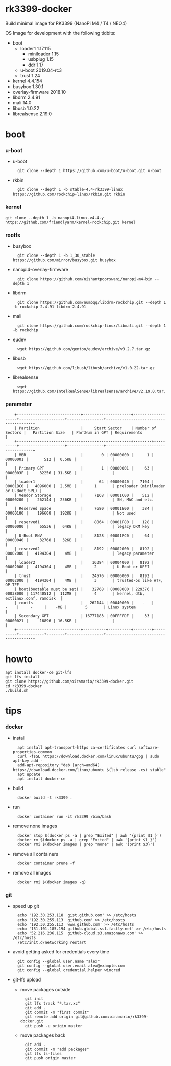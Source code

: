 rk3399-docker
=============
Build minimal image for RK3399 (NanoPi M4 / T4 / NEO4)

OS Image for development with the following tidbits:

* boot
    * loader1          1.17.115
        * miniloader   1.15
        * usbplug      1.15
        * ddr          1.17
    * u-boot           2019.04-rc3
    * trust            1.24
* kernel               4.4.154
* busybox              1.30.1
* overlay-firmware     2018.10
* libdrm               2.4.91
* mali                 14.0
* libusb               1.0.22
* librealsense         2.19.0
 
# boot

### u-boot

* u-boot

        git clone --depth 1 https://github.com/u-boot/u-boot.git u-boot

* rkbin

        git clone --depth 1 -b stable-4.4-rk3399-linux https://github.com/rockchip-linux/rkbin.git rkbin

### kernel

    git clone --depth 1 -b nanopi4-linux-v4.4.y https://github.com/friendlyarm/kernel-rockchip.git kernel

### rootfs

* busybox

        git clone --depth 1 -b 1_30_stable https://github.com/mirror/busybox.git busybox

* nanopi4-overlay-firmware

        git clone https://github.com/nishantpoorswani/nanopi-m4-bin --depth 1

* libdrm

        git clone https://github.com/numbqq/libdrm-rockchip.git --depth 1 -b rockchip-2.4.91 libdrm-2.4.91

* mali

        git clone https://github.com/rockchip-linux/libmali.git --depth 1 -b rockchip

* eudev

        wget https://github.com/gentoo/eudev/archive/v3.2.7.tar.gz

* libusb

        wget https://github.com/libusb/libusb/archive/v1.0.22.tar.gz

* librealsense

        wget https://github.com/IntelRealSense/librealsense/archive/v2.19.0.tar.gz

### parameter
        +----------------------------+---------------------+-------------------+--------------------+----------------+--------------------------------------+
        | Partition                  |     Start Sector    | Number of Sectors |   Partition Size   | PartNum in GPT | Requirements                         |
        +----------------------------+----------+----------+--------+----------+--------------------+----------------+--------------------------------------+
        | MBR                        |        0 | 00000000 |      1 | 00000001 |       512 |  0.5KB |                |                                      |
        | Primary GPT                |        1 | 00000001 |     63 | 0000003F |     32256 | 31.5KB |                |                                      |
        | loader1                    |       64 | 00000040 |   7104 | 00001BC0 |   4096000 |  2.5MB |        1       | preloader (miniloader or U-Boot SPL) |
        | Vendor Storage             |     7168 | 00001C00 |    512 | 00000200 |    262144 |  256KB |                | SN, MAC and etc.                     |
        | Reserved Space             |     7680 | 00001E00 |    384 | 00000180 |    196608 |  192KB |                | Not used                             |
        | reserved1                  |     8064 | 00001F80 |    128 | 00000080 |     65536 |   64KB |                | legacy DRM key                       |
        | U-Boot ENV                 |     8128 | 00001FC0 |     64 | 00000040 |     32768 |   32KB |                |                                      |
        | reserved2                  |     8192 | 00002000 |   8192 | 00002000 |   4194304 |    4MB |                | legacy parameter                     |
        | loader2                    |    16384 | 00004000 |   8192 | 00002000 |   4194304 |    4MB |        2       | U-Boot or UEFI                       |
        | trust                      |    24576 | 00006000 |   8192 | 00002000 |   4194304 |    4MB |        3       | trusted-os like ATF, OP-TEE          |
        | boot(bootable must be set) |    32768 | 00008000 | 229376 | 00038000 | 117440512 |  112MB |        4       | kernel, dtb, extlinux.conf, ramdisk  |
        | rootfs                     |   262144 | 00040000 |    -   |     -    |     -     |    -MB |        5       | Linux system                         |
        | Secondary GPT              | 16777183 | 00FFFFDF |     33 | 00000021 |     16896 | 16.5KB |                |                                      |
        +----------------------------+----------+----------+--------+----------+-----------+--------+----------------+--------------------------------------+



# howto
    apt install docker-ce git-lfs
    git lfs install
    git clone https://github.com/oiramario/rk3399-docker.git
    cd rk3399-docker
    ./build.sh

# tips
### docker
* install

        apt install apt-transport-https ca-certificates curl software-properties-common
        curl -fsSL https://download.docker.com/linux/ubuntu/gpg | sudo apt-key add -
        add-apt-repository "deb [arch=amd64] https://download.docker.com/linux/ubuntu $(lsb_release -cs) stable"
        apt update
        apt install docker-ce

* build

        docker build -t rk3399 .

* run

        docker container run -it rk3399 /bin/bash

* remove none images

        docker stop $(docker ps -a | grep "Exited" | awk '{print $1 }')
        docker rm $(docker ps -a | grep "Exited" | awk '{print $1 }')
        docker rmi $(docker images | grep "none" | awk '{print $3}')

* remove all containers

        docker container prune -f

* remove all images

        docker rmi $(docker images -q)

### git
* speed up git

        echo '192.30.253.118  gist.github.com' >> /etc/hosts
        echo '192.30.255.113  github.com' >> /etc/hosts
        echo '192.30.255.113  www.github.com' >> /etc/hosts
        echo '151.101.185.194 github.global.ssl.fastly.net' >> /etc/hosts
        echo '52.216.236.115  github-cloud.s3.amazonaws.com' >> /etc/hosts
        /etc/init.d/networking restart

* avoid getting asked for credentials every time

        git config --global user.name "alex"
        git config --global user.email alex@example.com
        git config --global credential.helper wincred

* git-lfs upload
    * move packages outside

            git init
            git lfs track "*.tar.xz"
            git add .
            git commit -m "first commit"
            git remote add origin git@github.com:oiramario/rk3399-docker.git
            git push -u origin master

    * move packages back

            git add .
            git commit -m "add packages"
            git lfs ls-files
            git push origin master
